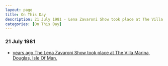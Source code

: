 ```yaml
---
layout: page
title: On This Day
description: 21 July 1981 - Lena Zavaroni Show took place at The Villa Marina, Douglas, Isle Of Man.
categories: [On This Day]
---
```


### 21 July 1981
* [<span id="age"></span> years ago The Lena Zavaroni Show took place at The Villa Marina, Douglas, Isle Of Man.](/theatre/the%20lena%20zavaroni%20show/1981/07/21/the-lena-zavaroni-show.html)

<!-- Script for calculating number of years ago -->
<script>
var dob = '19810721';
var year = Number(dob.substr(0, 4));
var month = Number(dob.substr(4, 2)) - 1;
var day = Number(dob.substr(6, 2));
var today = new Date();
var age = today.getFullYear() - year;
if (today.getMonth() < month || (today.getMonth() == month && today.getDate() < day)) {
age--;
}
document.getElementById("age").innerHTML=age;
</script>

